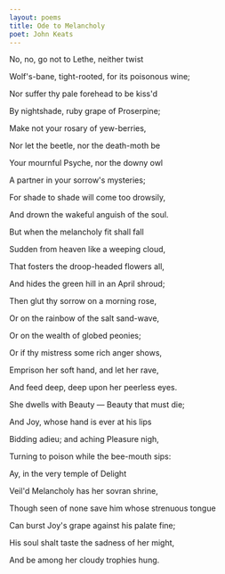```yaml
---
layout: poems
title: Ode to Melancholy
poet: John Keats
---
```

No, no, go not to Lethe, neither twist

Wolf's-bane, tight-rooted, for its poisonous wine;

Nor suffer thy pale forehead to be kiss'd

By nightshade, ruby grape of Proserpine;

 Make not your rosary of yew-berries,

Nor let the beetle, nor the death-moth be

Your mournful Psyche, nor the downy owl

A partner in your sorrow's mysteries;

For shade to shade will come too drowsily,

And drown the wakeful anguish of the soul.



But when the melancholy fit shall fall

Sudden from heaven like a weeping cloud,

That fosters the droop-headed flowers all,

And hides the green hill in an April shroud;

Then glut thy sorrow on a morning rose,

Or on the rainbow of the salt sand-wave,

Or on the wealth of globed peonies;

Or if thy mistress some rich anger shows,

Emprison her soft hand, and let her rave,

And feed deep, deep upon her peerless eyes.



She dwells with Beauty — Beauty that must die;

And Joy, whose hand is ever at his lips

Bidding adieu; and aching Pleasure nigh,

Turning to poison while the bee-mouth sips:

Ay, in the very temple of Delight

Veil'd Melancholy has her sovran shrine,

Though seen of none save him whose strenuous tongue

Can burst Joy's grape against his palate fine;

His soul shalt taste the sadness of her might,

And be among her cloudy trophies hung.

